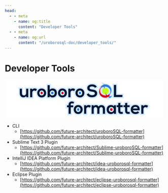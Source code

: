 ```yaml
---
head:
  - - meta
    - name: og:title
      content: "Developer Tools"
  - - meta
    - name: og:url
      content: "/uroborosql-doc/developer_tools/"
---
```


# Developer Tools

![uroboroSQL formatter](./uroboroSQLformatter_logo.png)

- CLI
  - [https://github.com/future-architect/uroboroSQL-formatter](https://github.com/future-architect/uroboroSQL-formatter)
- Sublime Text 3 Plugin
  - [https://github.com/future-architect/Sublime-uroboroSQL-formatter](https://github.com/future-architect/Sublime-uroboroSQL-formatter)
- IntelliJ IDEA Platform Plugin
  - [https://github.com/future-architect/idea-uroborosql-formatter](https://github.com/future-architect/idea-uroborosql-formatter)
- Eclipse Plugin
  - [https://github.com/future-architect/eclipse-uroborosql-formatter](https://github.com/future-architect/eclipse-uroborosql-formatter)

